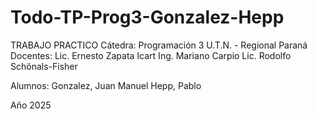 # Todo-TP-Prog3-Gonzalez-Hepp
TRABAJO PRACTICO
Cátedra: Programación 3
U.T.N. - Regional Paraná
Docentes:
Lic. Ernesto Zapata Icart
Ing. Mariano Carpio
Lic. Rodolfo Schönals-Fisher

Alumnos:
Gonzalez, Juan Manuel
Hepp, Pablo

Año 2025
